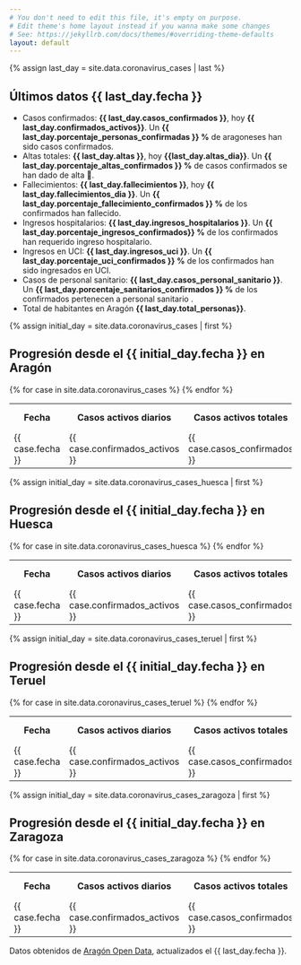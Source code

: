 ```yaml
---
# You don't need to edit this file, it's empty on purpose.
# Edit theme's home layout instead if you wanna make some changes
# See: https://jekyllrb.com/docs/themes/#overriding-theme-defaults
layout: default
---
```

<script type="text/javascript" src="/assets/js/index.js"></script>
<script>
  var fechas = [
    {% for case in site.data.coronavirus_cases %}"{{ case.fecha }}",{% endfor%}
  ]
  var casos_activos = [
    {% for case in site.data.coronavirus_cases %}{{ case.confirmados_activos }},{% endfor%}
  ]
  var fallecimientos_dia = [
    {% for case in site.data.coronavirus_cases %}{{ case.fallecimientos_dia }},{% endfor%}
  ]
  var altas_dia = [
    {% for case in site.data.coronavirus_cases %}{{ case.altas_dia }},{% endfor%}
  ]

  window.onload = function() {
    draw("canvas", getChartConfig({
      fechas: fechas, 
      casos_activos: casos_activos,
      fallecimientos_dia: fallecimientos_dia, 
      altas_dia: altas_dia})
    );
  }
</script>
<div style="width:100%;">
		<canvas id="canvas"></canvas>
</div>

{% assign last_day = site.data.coronavirus_cases | last %}
<h2>Últimos datos {{ last_day.fecha }}</h2>
<div>
  <ul>
    <li>Casos confirmados: <b>{{ last_day.casos_confirmados }}</b>, hoy <b>{{ last_day.confirmados_activos}}</b>. Un <b>{{ last_day.porcentaje_personas_confirmadas }} %</b> de aragoneses han sido casos confirmados.</li>
    <li>Altas totales: <b>{{ last_day.altas }}</b>, hoy <b>{{last_day.altas_dia}}</b>.  Un <b>{{ last_day.porcentaje_altas_confirmados }} %</b> de casos confirmados se han dado de alta 💪.</li>
    <li>Fallecimientos: <b>{{ last_day.fallecimientos }}</b>, hoy <b>{{ last_day.fallecimientos_dia }}</b>. Un <b>{{ last_day.porcentaje_fallecimiento_confirmados }} %</b> de los confirmados han fallecido.</li>
    <li>Ingresos hospitalarios: <b>{{ last_day.ingresos_hospitalarios }}</b>. Un <b>{{ last_day.porcentaje_ingresos_confirmados}} %</b> de los confirmados han requerido ingreso hospitalario.</li>
    <li>Ingresos en UCI: <b>{{ last_day.ingresos_uci }}</b>. Un <b>{{ last_day.porcentaje_uci_confirmados }} %</b> de los confirmados han sido ingresados en UCI.</li>
    <li>Casos de personal sanitario: <b>{{ last_day.casos_personal_sanitario }}</b>. Un <b>{{ last_day.porcentaje_sanitarios_confirmados }} %</b> de los confirmados pertenecen a personal sanitario .</li> 
    <li>Total de habitantes en Aragón <b>{{ last_day.total_personas}}</b>. </li>
  </ul>
</div>

{% assign initial_day = site.data.coronavirus_cases | first %}
<h2>Progresión desde el {{ initial_day.fecha }} en Aragón</h2>
<table id ="aragon">
  <tr>
    <th>Fecha</th>
    <th>Casos activos diarios</th>
    <th>Casos activos totales</th>
    <th>Altas diarias</th>
    <th>Altas totales</th>
    <th>Fallecimientos diarios</th>
    <th>Fallecimientos totales</th>
  </tr>
  {% for case in site.data.coronavirus_cases %}
  <tr>
    <td>{{ case.fecha }}</td>
    <td>{{ case.confirmados_activos }}</td>
    <td>{{ case.casos_confirmados }}</td>
    <td>{{ case.altas_dia }}</td>
    <td>{{ case.altas }}</td>
    <td>{{ case.fallecimientos_dia }}</td>
    <td>{{ case.fallecimientos }}</td>
  </tr>
  {% endfor %}
</table>

{% assign initial_day = site.data.coronavirus_cases_huesca | first %}
<h2>Progresión desde el {{ initial_day.fecha }} en Huesca</h2>
<table id ="huesca">
  <tr>
    <th>Fecha</th>
    <th>Casos activos diarios</th>
    <th>Casos activos totales</th>
    <th>Altas diarias</th>
    <th>Altas totales</th>
    <th>Fallecimientos diarios</th>
    <th>Fallecimientos totales</th>
  </tr>
  {% for case in site.data.coronavirus_cases_huesca %}
  <tr>
    <td>{{ case.fecha }}</td>
    <td>{{ case.confirmados_activos }}</td>
    <td>{{ case.casos_confirmados }}</td>
    <td>{{ case.altas_dia }}</td>
    <td>{{ case.altas }}</td>
    <td>{{ case.fallecimientos_dia }}</td>
    <td>{{ case.fallecimientos }}</td>
  </tr>
  {% endfor %}
</table>

{% assign initial_day = site.data.coronavirus_cases_teruel | first %}
<h2>Progresión desde el {{ initial_day.fecha }} en Teruel</h2>
<table id ="teruel">
  <tr>
    <th>Fecha</th>
    <th>Casos activos diarios</th>
    <th>Casos activos totales</th>
    <th>Altas diarias</th>
    <th>Altas totales</th>
    <th>Fallecimientos diarios</th>
    <th>Fallecimientos totales</th>
  </tr>
  {% for case in site.data.coronavirus_cases_teruel %}
  <tr>
    <td>{{ case.fecha }}</td>
    <td>{{ case.confirmados_activos }}</td>
    <td>{{ case.casos_confirmados }}</td>
    <td>{{ case.altas_dia }}</td>
    <td>{{ case.altas }}</td>
    <td>{{ case.fallecimientos_dia }}</td>
    <td>{{ case.fallecimientos }}</td>
  </tr>
  {% endfor %}
</table>

{% assign initial_day = site.data.coronavirus_cases_zaragoza | first %}
<h2>Progresión desde el {{ initial_day.fecha }} en Zaragoza</h2>
<table id ="zaragoza">
  <tr>
    <th>Fecha</th>
    <th>Casos activos diarios</th>
    <th>Casos activos totales</th>
    <th>Altas diarias</th>
    <th>Altas totales</th>
    <th>Fallecimientos diarios</th>
    <th>Fallecimientos totales</th>
  </tr>
  {% for case in site.data.coronavirus_cases_zaragoza %}
  <tr>
    <td>{{ case.fecha }}</td>
    <td>{{ case.confirmados_activos }}</td>
    <td>{{ case.casos_confirmados }}</td>
    <td>{{ case.altas_dia }}</td>
    <td>{{ case.altas }}</td>
    <td>{{ case.fallecimientos_dia }}</td>
    <td>{{ case.fallecimientos }}</td>
  </tr>
  {% endfor %}
</table>


<span>Datos obtenidos de <a href="https://opendata.aragon.es/datos/catalogo/dataset/publicaciones-y-anuncios-relacionados-con-el-coronavirus-en-aragon">Aragón Open Data</a>, actualizados el {{ last_day.fecha }}.</span>